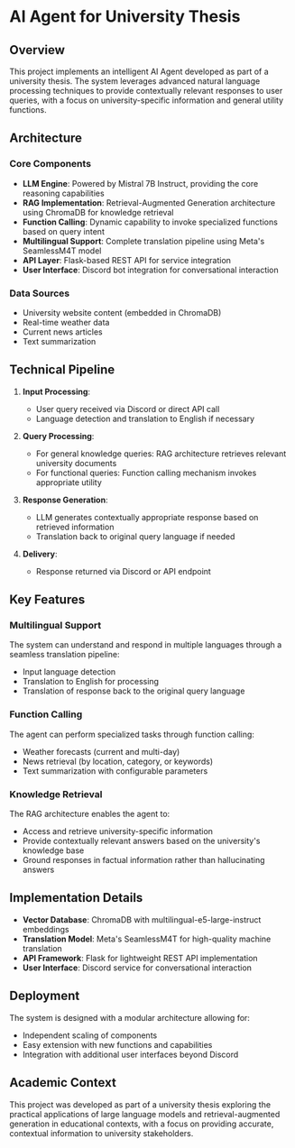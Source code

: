 # AI Agent for University Thesis

## Overview
This project implements an intelligent AI Agent developed as part of a university thesis. The system leverages advanced natural language processing techniques to provide contextually relevant responses to user queries, with a focus on university-specific information and general utility functions.

## Architecture

### Core Components
- **LLM Engine**: Powered by Mistral 7B Instruct, providing the core reasoning capabilities
- **RAG Implementation**: Retrieval-Augmented Generation architecture using ChromaDB for knowledge retrieval
- **Function Calling**: Dynamic capability to invoke specialized functions based on query intent
- **Multilingual Support**: Complete translation pipeline using Meta's SeamlessM4T model
- **API Layer**: Flask-based REST API for service integration
- **User Interface**: Discord bot integration for conversational interaction

### Data Sources
- University website content (embedded in ChromaDB)
- Real-time weather data
- Current news articles
- Text summarization

## Technical Pipeline

1. **Input Processing**:
   - User query received via Discord or direct API call
   - Language detection and translation to English if necessary

2. **Query Processing**:
   - For general knowledge queries: RAG architecture retrieves relevant university documents
   - For functional queries: Function calling mechanism invokes appropriate utility

3. **Response Generation**:
   - LLM generates contextually appropriate response based on retrieved information
   - Translation back to original query language if needed

4. **Delivery**:
   - Response returned via Discord or API endpoint

## Key Features

### Multilingual Support
The system can understand and respond in multiple languages through a seamless translation pipeline:
- Input language detection
- Translation to English for processing
- Translation of response back to the original query language

### Function Calling
The agent can perform specialized tasks through function calling:
- Weather forecasts (current and multi-day)
- News retrieval (by location, category, or keywords)
- Text summarization with configurable parameters

### Knowledge Retrieval
The RAG architecture enables the agent to:
- Access and retrieve university-specific information
- Provide contextually relevant answers based on the university's knowledge base
- Ground responses in factual information rather than hallucinating answers

## Implementation Details

- **Vector Database**: ChromaDB with multilingual-e5-large-instruct embeddings
- **Translation Model**: Meta's SeamlessM4T for high-quality machine translation
- **API Framework**: Flask for lightweight REST API implementation
- **User Interface**: Discord service for conversational interaction

## Deployment

The system is designed with a modular architecture allowing for:
- Independent scaling of components
- Easy extension with new functions and capabilities
- Integration with additional user interfaces beyond Discord

## Academic Context

This project was developed as part of a university thesis exploring the practical applications of large language models and retrieval-augmented generation in educational contexts, with a focus on providing accurate, contextual information to university stakeholders.
